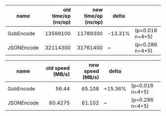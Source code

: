 |    name    | old time/op (ns/op) | new time/op (ns/op) |  delta  |                 |
|------------|--------------------:|--------------------:|---------|-----------------|
| GobEncode  |            13599100 |            11789300 | -13.31% | (p=0.016 n=4+5) |
| JSONEncode |            32114300 |            31761400 | ~       | (p=0.286 n=4+5) |

|    name    | old speed (MB/s) | new speed (MB/s) |  delta  |                 |
|------------|-----------------:|-----------------:|---------|-----------------|
| GobEncode  |            56.44 |           65.108 | +15.36% | (p=0.016 n=4+5) |
| JSONEncode |          60.4275 |           61.102 | ~       | (p=0.286 n=4+5) |
